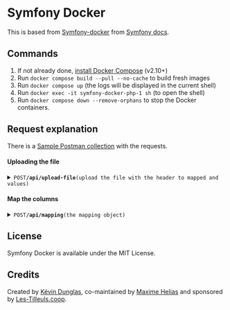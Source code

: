 # Symfony Docker
This is based from [Symfony-docker](https://github.com/dunglas/symfony-docker) from [Symfony docs](https://symfony.com/doc/current/setup/docker.html).

## Commands

1. If not already done, [install Docker Compose](https://docs.docker.com/compose/install/) (v2.10+)
2. Run `docker compose build --pull --no-cache` to build fresh images
3. Run `docker compose up` (the logs will be displayed in the current shell)
4. Run `docker exec -it symfony-docker-php-1 sh` (to open the shell)
5. Run `docker compose down --remove-orphans` to stop the Docker containers.

## Request explanation

There is a [Sample Postman collection](Sample.postman_collection.json) with the requests.

#### Uploading the file

<details><summary><code>POST</code><code><b>/api/upload-file</b></code><code>(upload the file with the header to mapped and values)</code></summary>

##### body

> | name   |  type  | data type           | description         |
> |--------|-----------|---------------------|---------------------|
> | `file` |  required | file (csv,xlsx,ods) | The file with the data |


##### Responses

> | http code     | content-type        | response                                                            |
> |---------------|---------------------|---------------------------------------------------------------------| 
> | `200`         | `application/json`  | `"file_path": "file_identifier","file_headers": [],"user_fields": []`|
> | `400`         | `application/json`  | `{"code":"400","message":""}`                            |

</details>


#### Map the columns

<details><summary><code>POST</code><code><b>/api/mapping</b></code><code>(the mapping object)</code></summary>

##### body

> | name   |  type  | data type           | description                                                                                                                      |
> |--------|-----------|----------------------------------------------------------------------------------------------------------------------------------|---------------------|
> | `file_path` |  required | string | The file identifier returned in the upload-file request                                                                          |
> | `object_type` |  required | string | The object identifier related to the file data                                                                                   |
> | `mapping` |  required | array | Array of column_name (name in database) and property_name (name in file): <code>[{"column_name": "","property_name": ""}]</code> |


##### Responses

> | http code     | content-type        | response                                          |
> |---------------|---------------------------------------------------|---------------------------------------------------------------------| 
> | `200`         | `application/json`  | `Array [{}] with the objects and values imported` |
> | `400`         | `application/json`  | `{"code":"400","message":""}`                     |

</details>

## License

Symfony Docker is available under the MIT License.

## Credits

Created by [Kévin Dunglas](https://dunglas.fr), co-maintained by [Maxime Helias](https://twitter.com/maxhelias) and sponsored by [Les-Tilleuls.coop](https://les-tilleuls.coop).
